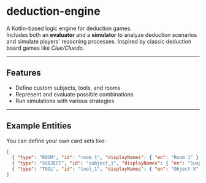 # deduction-engine

A Kotlin-based logic engine for deduction games.  
Includes both an **evaluator** and a **simulator** to analyze deduction scenarios and simulate players' reasoning
processes.
Inspired by classic deduction board games like *Clue/Cluedo*.

---

## Features

- Define custom subjects, tools, and rooms
- Represent and evaluate possible combinations
- Run simulations with various strategies

---

## Example Entities

You can define your own card sets like:

```json
[
  { "type": "ROOM", "id": "room_1", "displayNames": { "en": "Room 1" } },
  { "type": "SUBJECT", "id": "subject_1", "displayNames": { "en": "Suspect A" } },
  { "type": "TOOL", "id": "tool_1", "displayNames": { "en": "Object X" } }
]

